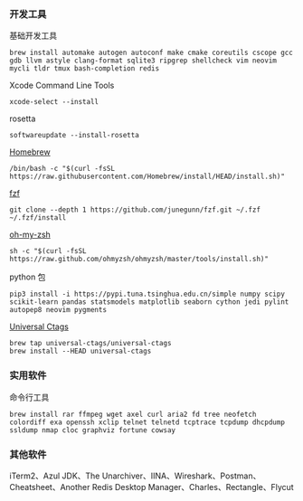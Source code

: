 ### 开发工具
基础开发工具
```shell
brew install automake autogen autoconf make cmake coreutils cscope gcc gdb llvm astyle clang-format sqlite3 ripgrep shellcheck vim neovim mycli tldr tmux bash-completion redis
```

Xcode Command Line Tools
```shell
xcode-select --install
```

rosetta
```shell
softwareupdate --install-rosetta
```

[Homebrew](https://github.com/Homebrew/brew)
```shell
/bin/bash -c "$(curl -fsSL https://raw.githubusercontent.com/Homebrew/install/HEAD/install.sh)"
```


[fzf](https://github.com/junegunn/fzf)
```shell
git clone --depth 1 https://github.com/junegunn/fzf.git ~/.fzf
~/.fzf/install
```

[oh-my-zsh](https://github.com/ohmyzsh/ohmyzsh)
```shell
sh -c "$(curl -fsSL https://raw.github.com/ohmyzsh/ohmyzsh/master/tools/install.sh)"
```

python 包
```shell
pip3 install -i https://pypi.tuna.tsinghua.edu.cn/simple numpy scipy scikit-learn pandas statsmodels matplotlib seaborn cython jedi pylint autopep8 neovim pygments

```

[Universal Ctags](https://github.com/universal-ctags/ctags)
```shell
brew tap universal-ctags/universal-ctags
brew install --HEAD universal-ctags
```

### 实用软件
命令行工具
```shell
brew install rar ffmpeg wget axel curl aria2 fd tree neofetch colordiff exa openssh xclip telnet telnetd tcptrace tcpdump dhcpdump ssldump nmap cloc graphviz fortune cowsay
```

### 其他软件
iTerm2、Azul JDK、The Unarchiver、IINA、Wireshark、Postman、Cheatsheet、Another Redis Desktop Manager、Charles、Rectangle、Flycut
